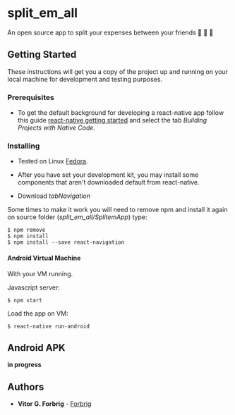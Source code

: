 # split_em_all
An open source app to split your expenses between your friends :fries: :pizza: :beers:

## Getting Started

These instructions will get you a copy of the project up and running on your local machine for development and testing purposes.

### Prerequisites

* To get the default background for developing a react-native app follow this guide [react-native getting started](https://facebook.github.io/react-native/docs/getting-started.html) and select the tab _Building Projects with Native Code_.

### Installing
* Tested on Linux [Fedora](https://getfedora.org/).

* After you have set your development kit, you may install some components that aren't downloaded default from react-native.

* Download _tabNavigation_

Some times to make it work you will need to remove npm and install it again on source folder (_split_em_all/SplitemApp_) type:

```
$ npm remove
$ npm install
$ npm install --save react-navigation
```

#### Android Virtual Machine

With your VM running.

Javascript server:
```
$ npm start
```

Load the app on VM: 
```
$ react-native run-android
```
## Android APK

**in progress**

## Authors

* **Vitor G. Forbrig** - [Forbrig](https://github.com/Forbrig)
